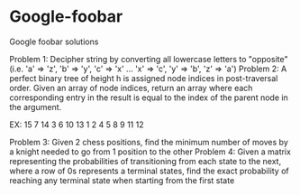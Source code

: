 # Google-foobar
Google foobar solutions

Problem 1: Decipher string by converting all lowercase letters to "opposite" (i.e. 'a' => 'z', 'b' => 'y', 'c' => 'x' ... 'x' => 'c', 'y' => 'b', 'z' => 'a')
Problem 2: A perfect binary tree of height h is assigned node indices in post-traversal order. Given an array of node indices, return an array where each corresponding entry in the result is equal to the index of the parent node in the argument.

EX:                 15
              7            14
           3     6      10    13
          1 2   4 5    8  9  11 12

Problem 3: Given 2 chess positions, find the minimum number of moves by a knight needed to go from 1 position to the other
Problem 4: Given a matrix representing the probabilities of transitioning from each state to the next, where a row of 0s represents a terminal states, find the exact probability of reaching any terminal state when starting from the first state
